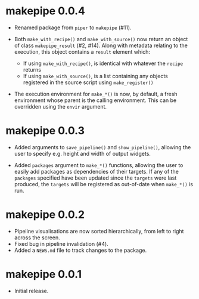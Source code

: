 # makepipe 0.0.4

* Renamed package from `piper` to `makepipe` (#11).

* Both `make_with_recipe()` and `make_with_source()` now return an object of class `makepipe_result` (#2, #14). Along with metadata relating to the execution, this object contains a `result` element which:
  * If using `make_with_recipe()`, is identical with whatever the `recipe`
  returns
  * If using `make_with_source()`, is a list containing any objects registered
  in the source script using `make_register()`

* The execution environment for `make_*()` is now, by default, a fresh
environment whose parent is the calling environment. This can be overridden
using the `envir` argument.


# makepipe 0.0.3

* Added arguments to `save_pipeline()` and `show_pipeline()`, allowing the user to specify e.g. height and width of output widgets. 

* Added `packages` argument to `make_*()` functions, allowing the user to easily add packages as dependencies of their targets. If any of the `packages` specified have been updated since the `targets` were last produced, the `targets` will be registered as out-of-date when `make_*()` is run. 

# makepipe 0.0.2

* Pipeline visualisations are now sorted hierarchically, from left to right across the screen.
* Fixed bug in pipeline invalidation (#4).
* Added a `NEWS.md` file to track changes to the package.

# makepipe 0.0.1

* Initial release.
